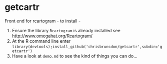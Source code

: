getcartr
========

Front end for rcartogram - to install -

1. Ensure the library  `Rcartogram` is already installed  see  http://www.omegahat.org/Rcartogram/ 
2. At the R command line enter `library(devtools);install_github('chrisbrunsdon/getcartr',subdir='getcartr')`
3. Have a look at `demo.md` to see the kind of things you can do...



